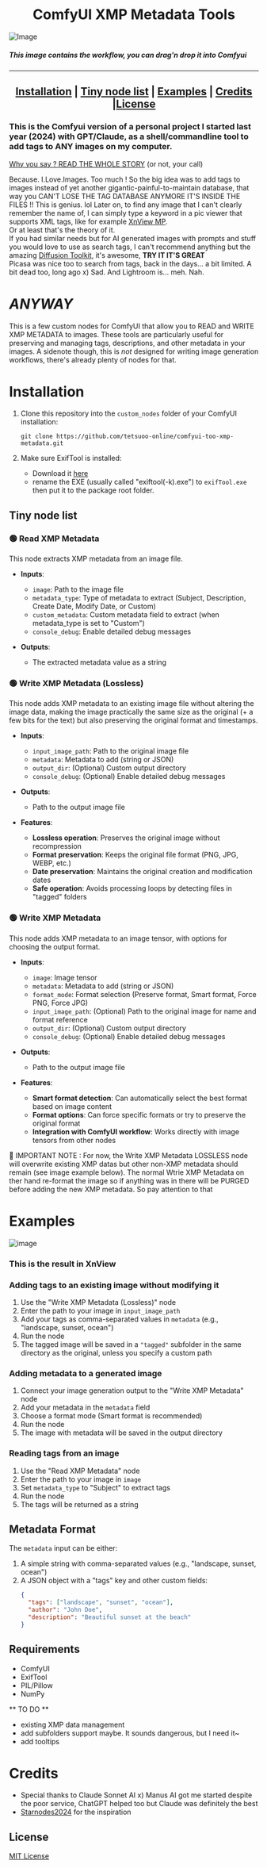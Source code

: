<div align="center">
<H1 align="center">ComfyUI XMP Metadata Tools</H1>
</div>

![Image](https://github.com/user-attachments/assets/ae1f9455-4e22-4ba0-a182-c68a0b10dda5)
<H5>This image contains the workflow, you can drag'n drop it into Comfyui</H5>
<div align="center">

---
 [**Installation**](##installation) | [**Tiny node list**](#node-list) | [**Examples**](#examples) | [**Credits**](#credits) |[**License**](#license)
---

</div>

### This is the Comfyui version of a personal project I started last year (2024) with GPT/Claude, as a shell/commandline tool to add tags to ANY images on my computer.
<ins>Why you say ? READ THE WHOLE STORY</ins> (or not, your call)

  Because. I.Love.Images. Too much ! So the big idea was to add tags to images instead of yet another gigantic-painful-to-maintain database, that way you CAN'T LOSE THE TAG DATABASE ANYMORE IT'S INSIDE THE FILES !! This is genius. lol
Later on, to find any image that I can't clearly remember the name of, I can simply type a keyword in a pic viewer that supports XML tags, like for example <a href="https://www.xnview.com/">XnView MP</a>.<br>
  Or at least that's the theory of it.<br>
If you had similar needs but for AI generated images with prompts and stuff you would love to use as search tags, I can't recommend anything but the amazing <a href=https://github.com/RupertAvery/DiffusionToolkit>Diffusion Toolkit</a>, it's awesome, <b>TRY IT IT'S GREAT</b><br>
  Picasa was nice too to search from tags, back in the days... a bit limited. A bit dead too, long ago x) Sad. And Lightroom is... meh. Nah. <h1>_ANYWAY_</h1>


This is a few custom nodes for ComfyUI that allow you to READ and WRITE XMP METADATA to images. These tools are particularly useful for preserving and managing tags, descriptions, and other metadata in your images. A sidenote though, this is *not* designed for writing image generation workflows, there's already plenty of nodes for that.

# Installation

1. Clone this repository into the `custom_nodes` folder of your ComfyUI installation:
   ```
   git clone https://github.com/tetsuoo-online/comfyui-too-xmp-metadata.git
   ```

2. Make sure ExifTool is installed:
   - Download it <a href=https://exiftool.org/>here</a>
   - rename the EXE (usually called "exiftool(-k).exe") to `exifTool.exe` then put it to the package root folder.

## Tiny node list

<h3>🟢 Read XMP Metadata</h3>
This node extracts XMP metadata from an image file.

- **Inputs**:
  - `image`: Path to the image file
  - `metadata_type`: Type of metadata to extract (Subject, Description, Create Date, Modify Date, or Custom)
  - `custom_metadata`: Custom metadata field to extract (when metadata_type is set to "Custom")
  - `console_debug`: Enable detailed debug messages

- **Outputs**:
  - The extracted metadata value as a string

<H3>🟢 Write XMP Metadata (Lossless)</H3>
This node adds XMP metadata to an existing image file without altering the image data, making the image practically the same size as the original (+ a few bits for the text) but also preserving the original format and timestamps.

- **Inputs**:
  - `input_image_path`: Path to the original image file
  - `metadata`: Metadata to add (string or JSON)
  - `output_dir`: (Optional) Custom output directory
  - `console_debug`: (Optional) Enable detailed debug messages

- **Outputs**:
  - Path to the output image file

- **Features**:
  - **Lossless operation**: Preserves the original image without recompression
  - **Format preservation**: Keeps the original file format (PNG, JPG, WEBP, etc.)
  - **Date preservation**: Maintains the original creation and modification dates
  - **Safe operation**: Avoids processing loops by detecting files in "tagged" folders

<H3>🟢 Write XMP Metadata</H3>
This node adds XMP metadata to an image tensor, with options for choosing the output format.

- **Inputs**:
  - `image`: Image tensor
  - `metadata`: Metadata to add (string or JSON)
  - `format_mode`: Format selection (Preserve format, Smart format, Force PNG, Force JPG)
  - `input_image_path`: (Optional) Path to the original image for name and format reference
  - `output_dir`: (Optional) Custom output directory
  - `console_debug`: (Optional) Enable detailed debug messages

- **Outputs**:
  - Path to the output image file

- **Features**:
  - **Smart format detection**: Can automatically select the best format based on image content
  - **Format options**: Can force specific formats or try to preserve the original format
  - **Integration with ComfyUI workflow**: Works directly with image tensors from other nodes

🔴 IMPORTANT NOTE : For now, the Write XMP Metadata LOSSLESS node will overwrite existing XMP datas but other non-XMP metadata should remain (see image example below). The normal Wtrie XMP Metadata on ther hand re-format the image so if anything was in there will be PURGED before adding the new XMP metadata. So pay attention to that

# Examples
![image](https://github.com/user-attachments/assets/6ad235e5-69f0-4e27-8768-7f2142fdcbee)
<H3>This is the result in XnView</H3>

### Adding tags to an existing image without modifying it

1. Use the "Write XMP Metadata (Lossless)" node
2. Enter the path to your image in `input_image_path`
3. Add your tags as comma-separated values in `metadata` (e.g., "landscape, sunset, ocean")
4. Run the node
5. The tagged image will be saved in a `"tagged"` subfolder in the same directory as the original, unless you specify a custom path

### Adding metadata to a generated image

1. Connect your image generation output to the "Write XMP Metadata" node
2. Add your metadata in the `metadata` field
3. Choose a format mode (Smart format is recommended)
4. Run the node
5. The image with metadata will be saved in the output directory

### Reading tags from an image

1. Use the "Read XMP Metadata" node
2. Enter the path to your image in `image`
3. Set `metadata_type` to "Subject" to extract tags
4. Run the node
5. The tags will be returned as a string

## Metadata Format

The `metadata` input can be either:

1. A simple string with comma-separated values (e.g., "landscape, sunset, ocean")
2. A JSON object with a "tags" key and other custom fields:
   ```json
   {
     "tags": ["landscape", "sunset", "ocean"],
     "author": "John Doe",
     "description": "Beautiful sunset at the beach"
   }
   ```

## Requirements

- ComfyUI
- ExifTool
- PIL/Pillow
- NumPy

** TO DO **
- existing XMP data management
- add subfolders support maybe. It sounds dangerous, but I need it~
- add tooltips

# Credits
- Special thanks to Claude Sonnet AI x) Manus AI got me started despite the poor service, ChatGPT helped too but Claude was definitely the best
- <a href="https://github.com/Starnodes2024">Starnodes2024</a> for the inspiration


## License

[MIT License](LICENSE)
